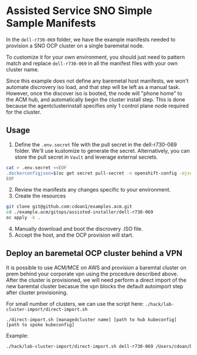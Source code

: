# Assisted Service SNO Simple Sample Manifests

In the `dell-r730-069` folder, we have the example manifests needed to provision a SNO OCP cluster on a single baremetal node.

To customize it for your own environment, you should just need to pattern match and replace `dell-r730-069` in all the manifest files with your own cluster name.

Since this example does not define any baremetal host manifests, we won't automate discrovery iso load, and that step will be left as a manual task. However, once the discover iso is booted, the node will "phone home" to the ACM hub, and automatically begin the cluster install step. This is done because the agentclusterinstall specifies only 1 control plane node required for the cluster.

## Usage

1. Define the `.env.secret` file with the pull secret in the dell-r730-069 folder. We'll use kustomize to generate the secret. Alternatively, you can store the pull secret in `Vault` and leverage external secrets.

```bash
cat > .env.secret <<EOF
.dockerconfigjson=$(oc get secret pull-secret -n openshift-config -ojsonpath='{.data.\.dockerconfigjson}' | base64 --decode | jq -c .)
EOF
```

2. Review the manifests any changes specific to your environment.
3. Create the resources

```bash
git clone git@github.com:cdoan1/examples.acm.git
cd ./example.acm/gitops/assisted-installer/dell-r730-069
oc apply -k .
```

4. Manually download and boot the discrovery .ISO file.
5. Accept the host, and the OCP provision will start.

## Deploy an baremetal OCP cluster behind a VPN

It is possible to use ACM/MCE on AWS and provision a baremtal cluster on prem behind your corporate vpn using the procedure described above.
After the cluster is provisioned, we will need perform a direct import of the new baremtal cluster becasue the vpn blocks the default autoimport step after cluster provisioning.

For small number of clusters, we can use the script here: `./hack/lab-cluster-import/direct-import.sh`

`./direct-import.sh [managedcluster name] [path to hub kubeconfig] [path to spoke kubeconfig]`

Example:

```bash
./hack/lab-cluster-import/direct-import.sh dell-r730-069 /Users/cdoan/Downloads/randy /Users/cdoan/Downloads/dell-r730-069-kubeconfig.yaml
```
